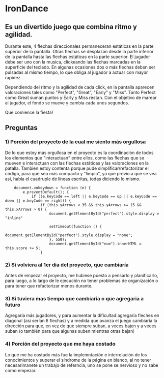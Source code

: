 # IronDance
## Es un divertido juego que combina ritmo y agilidad. 

Durante este, 4 flechas direccionales permaneceran estáticas en la parte superior de la pantalla. Otras flechas se desplazan desde la parte inferior de la pantalla hasta las flechas estáticas en la parte superior. El jugador debe ser uno con la musica, clickeando las flechas marcadas en la superficie del teclado. En algunas ocasiones dos o más flechas deben ser pulsadas al mismo tiempo, lo que obliga al jugador a actuar con mayor rapidez.

Dependiendo del ritmo y la agilidad de cada click, en la pantalla aparecen valoraciones tales como "Perfect", "Great", "Early" y "Miss". Tanto Perfect como Great suman puntos y Early y Miss restan. Con el objetivo de marear al jugador, el fondo se mueve y cambia cada unos segundos.

Que comience la fiesta!

## Preguntas 
### 1) Porción del proyecto de la cual me siento más orgullosa
  De lo que estoy más orgullosa en el proyecto es la coordinación de todos los elementos que "interactuan" entre ellos, como las flechas que se mueven e interactuan con las flechas estáticas y las valoraciones en la patalla. Tambien estoy contenta porque pude simplificar/refactorizar el código, para que sea más compacto y "limpio", ya que previo a que se vea asi,  había el cuadruple de líneas escritas, todas diciendo lo mismo.
```
    document.onkeydown = function (e) {
        e.preventDefault(); {
            if ((e.keyCode == left || e.keyCode == up || e.keyCode == down || e.keyCode == right)) {
                if (this.yArrows < 35 && this.yArrows >= 15 && this.xArrows > 0) {
                    document.getElementById("perfect").style.display = "inline"

                    setTimeout(function () {
                        document.getElementById("perfect").style.display = "none";
                    }, 550);
                    document.getElementById("num").innerHTML = this.score += 5;
                }
```

### 2) Si volviera al 1er dia del proyecto, que cambiaría
  Antes de empezar el proyecto, me hubiese puesto a pensarlo y planificarlo, para luego, a lo largo de le ejecución no tener problemas de organización o para tener que refactorizar menos durante. 

### 3) Si tuviera mas tiempo que cambiaria o que agregaria a futuro
   Agregaría más jugadores, y para aumentar la dificultad agregaría fleches en diagonal (asi serían 8 flechas) y a medida que avanza el juego cambiaría la dirección para que, en vez de que siempre suban, a veces bajen y a veces suban (o también para que algunas suben mientras otras bajan)

### 4) Porción del proyecto que me haya costado
  Lo que me ha costado más fue la implemntación e interrelación de los conocimientos y superar el síndrome de la página en blanco, al no tener necesarimanete un trabajo de referncia, uno se pone se nervioso y no sabe como empezar.
